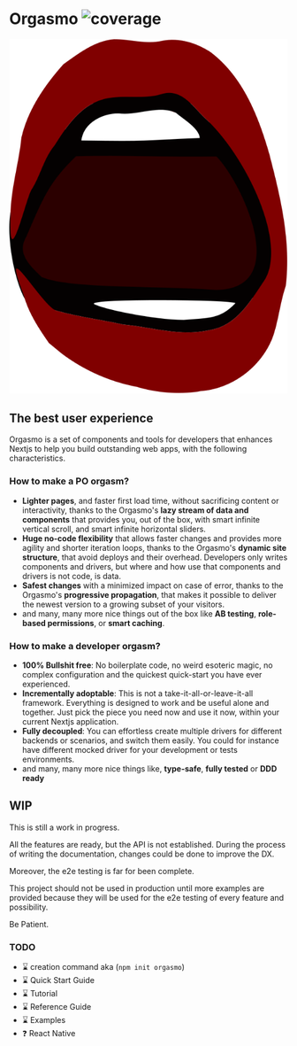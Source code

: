 # Orgasmo ![coverage](https://img.shields.io/badge/coverage-100%25-brightgreen)

![Logo](./orgasmo.svg)
## The best user experience

Orgasmo is a set of components and tools for developers that enhances Nextjs to help you build outstanding web apps, with the following characteristics.

### How to make a PO orgasm? 

* **Lighter pages**, and faster first load time, without sacrificing content or interactivity, thanks to the Orgasmo's **lazy stream of data and components** that provides you, out of the box, with smart infinite vertical scroll, and smart infinite horizontal sliders. 
* **Huge no-code flexibility** that allows faster changes and provides more agility and shorter iteration loops, thanks to the Orgasmo's **dynamic site structure**, that avoid deploys and their overhead.  Developers only writes components and drivers, but where and how use that components and drivers is not code, is data.
* **Safest changes** with a minimized impact on case of error, thanks to the Orgasmo's **progressive  propagation**, that makes it possible to deliver the newest version to a growing subset of your visitors.
* and many, many more nice things out of the box like **AB testing**, **role-based permissions**, or **smart caching**.

### How to make a developer orgasm? 
* **100% Bullshit free**: No boilerplate code, no weird esoteric magic, no complex configuration and the quickest quick-start you have ever experienced.
* **Incrementally adoptable**: This is not a take-it-all-or-leave-it-all framework.  Everything is designed to work and be useful alone and together. Just pick the piece you need now and use it now, within your current Nextjs application. 
* **Fully decoupled**: You can effortless create multiple drivers for different backends or scenarios, and switch them easily. You could for instance have different mocked driver for your development or tests environments.
* and many, many more nice things like, **type-safe**, **fully tested** or **DDD ready**

## WIP

This is still a work in progress.

All the features are ready, but the API is not established. During the process of writing the documentation, changes could be done to improve the DX.

Moreover, the e2e testing is far for been complete.

This project should not be used in production until more examples are provided because they will be used for the e2e testing of every feature and possibility.

Be Patient.

### TODO

* ⌛ creation command aka (`npm init orgasmo`)
* ⌛ Quick Start Guide
* ⌛ Tutorial
* ⌛ Reference Guide
* ⌛ Examples
* ❓ React Native